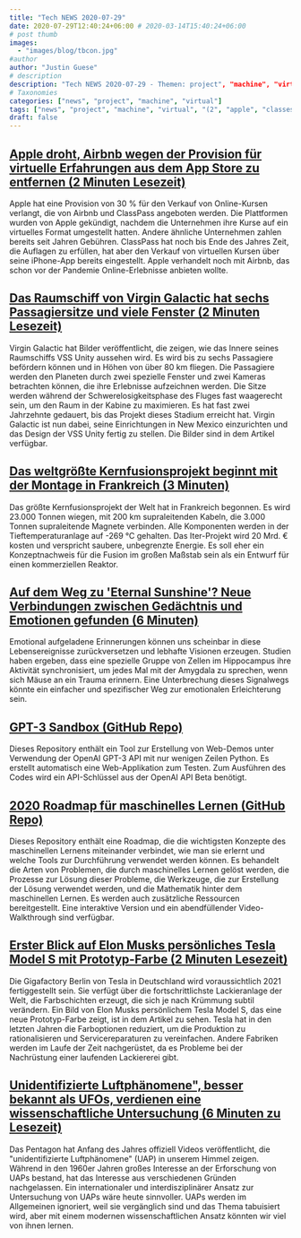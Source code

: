 ```yaml
---
title: "Tech NEWS 2020-07-29"
date: 2020-07-29T12:40:24+06:00 # 2020-03-14T15:40:24+06:00
# post thumb
images:
  - "images/blog/tbcon.jpg"
#author
author: "Justin Guese"
# description
description: "Tech NEWS 2020-07-29 - Themen: project", "machine", "virtual"
# Taxonomies
categories: ["news", "project", "machine", "virtual"]
tags: ["news", "project", "machine", "virtual", "(2", "apple", "classes"]
draft: false
---
```


## [Apple droht, Airbnb wegen der Provision für virtuelle Erfahrungen aus dem App Store zu entfernen (2 Minuten Lesezeit)](https://www.imore.com/apple-threatens-remove-airbnb-app-store-over-virtual-experiences-commission/1/010001739a0d02e8-1f793f72-f09d-446b-9c26-81d8cc957552-000000/K5hHKbIue7t4wBMlh6zFYxg631VoFoTUhb_K9zx11fU=151)

 Apple hat eine Provision von 30 % für den Verkauf von Online-Kursen verlangt, die von Airbnb und ClassPass angeboten werden. Die Plattformen wurden von Apple gekündigt, nachdem die Unternehmen ihre Kurse auf ein virtuelles Format umgestellt hatten. Andere ähnliche Unternehmen zahlen bereits seit Jahren Gebühren. ClassPass hat noch bis Ende des Jahres Zeit, die Auflagen zu erfüllen, hat aber den Verkauf von virtuellen Kursen über seine iPhone-App bereits eingestellt. Apple verhandelt noch mit Airbnb, das schon vor der Pandemie Online-Erlebnisse anbieten wollte.

## [Das Raumschiff von Virgin Galactic hat sechs Passagiersitze und viele Fenster (2 Minuten Lesezeit)](https://arstechnica.com/science/2020/07/virgin-galactic-reveals-the-sleek-interior-design-of-its-spaceship//1/010001739a0d02e8-1f793f72-f09d-446b-9c26-81d8cc957552-000000/WPpCs_3oUUwQ0vygdl7zWT9Svid6pGY_QLXy4FHoO08=151)

 Virgin Galactic hat Bilder veröffentlicht, die zeigen, wie das Innere seines Raumschiffs VSS Unity aussehen wird. Es wird bis zu sechs Passagiere befördern können und in Höhen von über 80 km fliegen. Die Passagiere werden den Planeten durch zwei spezielle Fenster und zwei Kameras betrachten können, die ihre Erlebnisse aufzeichnen werden. Die Sitze werden während der Schwerelosigkeitsphase des Fluges fast waagerecht sein, um den Raum in der Kabine zu maximieren. Es hat fast zwei Jahrzehnte gedauert, bis das Projekt dieses Stadium erreicht hat. Virgin Galactic ist nun dabei, seine Einrichtungen in New Mexico einzurichten und das Design der VSS Unity fertig zu stellen. Die Bilder sind in dem Artikel verfügbar.

## [Das weltgrößte Kernfusionsprojekt beginnt mit der Montage in Frankreich (3 Minuten)](https://www.theguardian.com/environment/2020/jul/28/worlds-largest-nuclear-fusion-project-under-assembly-in-france/1/010001739a0d02e8-1f793f72-f09d-446b-9c26-81d8cc957552-000000/VmnxifJ4KP5IQP_ewfHTIEvZ_Fw10pHxlJQio5Xv0Y4=151)

 Das größte Kernfusionsprojekt der Welt hat in Frankreich begonnen. Es wird 23.000 Tonnen wiegen, mit 200 km supraleitenden Kabeln, die 3.000 Tonnen supraleitende Magnete verbinden. Alle Komponenten werden in der Tieftemperaturanlage auf -269 °C gehalten. Das Iter-Projekt wird 20 Mrd. € kosten und verspricht saubere, unbegrenzte Energie. Es soll eher ein Konzeptnachweis für die Fusion im großen Maßstab sein als ein Entwurf für einen kommerziellen Reaktor.

## [Auf dem Weg zu 'Eternal Sunshine'? Neue Verbindungen zwischen Gedächtnis und Emotionen gefunden (6 Minuten)](https://singularityhub.com/2020/07/28/towards-eternal-sunshine-new-links-found-between-memory-and-emotion//1/010001739a0d02e8-1f793f72-f09d-446b-9c26-81d8cc957552-000000/-baQmNLjy99rYuliwJaPe4m_L_-cDiiDFTHq_Ww8eK0=151)

 Emotional aufgeladene Erinnerungen können uns scheinbar in diese Lebensereignisse zurückversetzen und lebhafte Visionen erzeugen. Studien haben ergeben, dass eine spezielle Gruppe von Zellen im Hippocampus ihre Aktivität synchronisiert, um jedes Mal mit der Amygdala zu sprechen, wenn sich Mäuse an ein Trauma erinnern. Eine Unterbrechung dieses Signalwegs könnte ein einfacher und spezifischer Weg zur emotionalen Erleichterung sein.

## [GPT-3 Sandbox (GitHub Repo)](https://github.com/shreyashankar/gpt3-sandbox/1/010001739a0d02e8-1f793f72-f09d-446b-9c26-81d8cc957552-000000/RM60sIbis_YVED0-TSzdTlcyEI26ybdNGQwF_bsBr5U=151)

 Dieses Repository enthält ein Tool zur Erstellung von Web-Demos unter Verwendung der OpenAI GPT-3 API mit nur wenigen Zeilen Python. Es erstellt automatisch eine Web-Applikation zum Testen. Zum Ausführen des Codes wird ein API-Schlüssel aus der OpenAI API Beta benötigt.

## [2020 Roadmap für maschinelles Lernen (GitHub Repo)](https://github.com/mrdbourke/machine-learning-roadmap/1/010001739a0d02e8-1f793f72-f09d-446b-9c26-81d8cc957552-000000/hQgHdUHW0DaBQHhUA-lORip6g_mm81Zq3pRzS_hSX6U=151)

 Dieses Repository enthält eine Roadmap, die die wichtigsten Konzepte des maschinellen Lernens miteinander verbindet, wie man sie erlernt und welche Tools zur Durchführung verwendet werden können. Es behandelt die Arten von Problemen, die durch maschinelles Lernen gelöst werden, die Prozesse zur Lösung dieser Probleme, die Werkzeuge, die zur Erstellung der Lösung verwendet werden, und die Mathematik hinter dem maschinellen Lernen. Es werden auch zusätzliche Ressourcen bereitgestellt. Eine interaktive Version und ein abendfüllender Video-Walkthrough sind verfügbar.

## [Erster Blick auf Elon Musks persönliches Tesla Model S mit Prototyp-Farbe (2 Minuten Lesezeit)](https://electrek.co/2020/07/28/elon-musk-tesla-model-s-prototype-color//1/010001739a0d02e8-1f793f72-f09d-446b-9c26-81d8cc957552-000000/QgmthJCL3PorJPmFMUXr4VBdolZYFHxYEp13eCHcBzo=151)

 Die Gigafactory Berlin von Tesla in Deutschland wird voraussichtlich 2021 fertiggestellt sein. Sie verfügt über die fortschrittlichste Lackieranlage der Welt, die Farbschichten erzeugt, die sich je nach Krümmung subtil verändern. Ein Bild von Elon Musks persönlichem Tesla Model S, das eine neue Prototyp-Farbe zeigt, ist in dem Artikel zu sehen. Tesla hat in den letzten Jahren die Farboptionen reduziert, um die Produktion zu rationalisieren und Servicereparaturen zu vereinfachen. Andere Fabriken werden im Laufe der Zeit nachgerüstet, da es Probleme bei der Nachrüstung einer laufenden Lackiererei gibt.

## [Unidentifizierte Luftphänomene", besser bekannt als UFOs, verdienen eine wissenschaftliche Untersuchung (6 Minuten zu Lesezeit)](https://www.scientificamerican.com/article/unidentified-aerial-phenomena-better-known-as-ufos-deserve-scientific-investigation//1/010001739a0d02e8-1f793f72-f09d-446b-9c26-81d8cc957552-000000/l38bIKCW3VPzwNisTp9LHHsfNlvebgTD6ZnDlk6u_iw=151)

 Das Pentagon hat Anfang des Jahres offiziell Videos veröffentlicht, die "unidentifizierte Luftphänomene" (UAP) in unserem Himmel zeigen. Während in den 1960er Jahren großes Interesse an der Erforschung von UAPs bestand, hat das Interesse aus verschiedenen Gründen nachgelassen. Ein internationaler und interdisziplinärer Ansatz zur Untersuchung von UAPs wäre heute sinnvoller. UAPs werden im Allgemeinen ignoriert, weil sie vergänglich sind und das Thema tabuisiert wird, aber mit einem modernen wissenschaftlichen Ansatz könnten wir viel von ihnen lernen.

